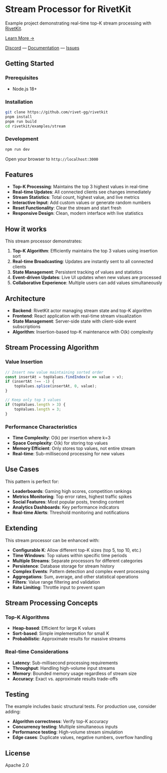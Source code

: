 # Stream Processor for RivetKit

Example project demonstrating real-time top-K stream processing with [RivetKit](https://rivetkit.org).

[Learn More →](https://github.com/rivet-gg/rivetkit)

[Discord](https://rivet.gg/discord) — [Documentation](https://rivetkit.org) — [Issues](https://github.com/rivet-gg/rivetkit/issues)

## Getting Started

### Prerequisites

- Node.js 18+

### Installation

```sh
git clone https://github.com/rivet-gg/rivetkit
pnpm install
pnpm run build
cd rivetkit/examples/stream
```

### Development

```sh
npm run dev
```

Open your browser to `http://localhost:3000`

## Features

- **Top-K Processing**: Maintains the top 3 highest values in real-time
- **Real-time Updates**: All connected clients see changes immediately
- **Stream Statistics**: Total count, highest value, and live metrics
- **Interactive Input**: Add custom values or generate random numbers
- **Reset Functionality**: Clear the stream and start fresh
- **Responsive Design**: Clean, modern interface with live statistics

## How it works

This stream processor demonstrates:

1. **Top-K Algorithm**: Efficiently maintains the top 3 values using insertion sort
2. **Real-time Broadcasting**: Updates are instantly sent to all connected clients
3. **State Management**: Persistent tracking of values and statistics
4. **Event-driven Updates**: Live UI updates when new values are processed
5. **Collaborative Experience**: Multiple users can add values simultaneously

## Architecture

- **Backend**: RivetKit actor managing stream state and top-K algorithm
- **Frontend**: React application with real-time stream visualization
- **State Management**: Server-side state with client-side event subscriptions
- **Algorithm**: Insertion-based top-K maintenance with O(k) complexity

## Stream Processing Algorithm

### Value Insertion
```typescript
// Insert new value maintaining sorted order
const insertAt = topValues.findIndex(v => value > v);
if (insertAt !== -1) {
    topValues.splice(insertAt, 0, value);
}

// Keep only top 3 values
if (topValues.length > 3) {
    topValues.length = 3;
}
```

### Performance Characteristics
- **Time Complexity**: O(k) per insertion where k=3
- **Space Complexity**: O(k) for storing top values
- **Memory Efficient**: Only stores top values, not entire stream
- **Real-time**: Sub-millisecond processing for new values

## Use Cases

This pattern is perfect for:

- **Leaderboards**: Gaming high scores, competition rankings
- **Metrics Monitoring**: Top error rates, highest traffic spikes
- **Social Features**: Most popular posts, trending content
- **Analytics Dashboards**: Key performance indicators
- **Real-time Alerts**: Threshold monitoring and notifications

## Extending

This stream processor can be enhanced with:

- **Configurable K**: Allow different top-K sizes (top 5, top 10, etc.)
- **Time Windows**: Top values within specific time periods
- **Multiple Streams**: Separate processors for different categories
- **Persistence**: Database storage for stream history
- **Complex Events**: Pattern detection and complex event processing
- **Aggregations**: Sum, average, and other statistical operations
- **Filters**: Value range filtering and validation
- **Rate Limiting**: Throttle input to prevent spam

## Stream Processing Concepts

### Top-K Algorithms
- **Heap-based**: Efficient for large K values
- **Sort-based**: Simple implementation for small K
- **Probabilistic**: Approximate results for massive streams

### Real-time Considerations
- **Latency**: Sub-millisecond processing requirements
- **Throughput**: Handling high-volume input streams
- **Memory**: Bounded memory usage regardless of stream size
- **Accuracy**: Exact vs. approximate results trade-offs

## Testing

The example includes basic structural tests. For production use, consider adding:

- **Algorithm correctness**: Verify top-K accuracy
- **Concurrency testing**: Multiple simultaneous inputs
- **Performance testing**: High-volume stream simulation
- **Edge cases**: Duplicate values, negative numbers, overflow handling

## License

Apache 2.0